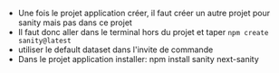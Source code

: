 - Une fois le projet application créer, il faut créer un autre projet pour sanity mais pas dans ce projet
- Il faut donc aller dans le terminal hors du projet et taper `npm create sanity@latest`
- utiliser le default dataset dans l'invite de commande
- Dans le projet application installer: npm install sanity next-sanity
